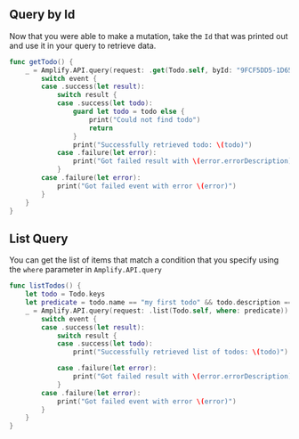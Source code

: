 ## Query by Id

Now that you were able to make a mutation, take the `Id` that was printed out and use it in your query to retrieve data.

```swift
func getTodo() {
    _ = Amplify.API.query(request: .get(Todo.self, byId: "9FCF5DD5-1D65-4A82-BE76-42CB438607A0")) { event in
        switch event {
        case .success(let result):
            switch result {
            case .success(let todo):
                guard let todo = todo else {
                    print("Could not find todo")
                    return
                }
                print("Successfully retrieved todo: \(todo)")
            case .failure(let error):
                print("Got failed result with \(error.errorDescription)")
            }
        case .failure(let error):
            print("Got failed event with error \(error)")
        }
    }
}
```

## List Query

You can get the list of items that match a condition that you specify using the `where` parameter in `Amplify.API.query`

```swift
func listTodos() {
    let todo = Todo.keys
    let predicate = todo.name == "my first todo" && todo.description == "todo description"
    _ = Amplify.API.query(request: .list(Todo.self, where: predicate)) { event in
        switch event {
        case .success(let result):
            switch result {
            case .success(let todo):
                print("Successfully retrieved list of todos: \(todo)")

            case .failure(let error):
                print("Got failed result with \(error.errorDescription)")
            }
        case .failure(let error):
            print("Got failed event with error \(error)")
        }
    }
}
```
